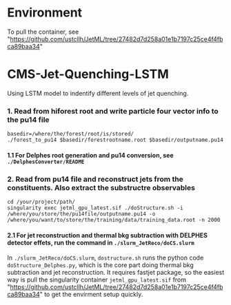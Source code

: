 # Environment
To pull the container, see "https://github.com/ustcllh/JetML/tree/27482d7d258a01e1b7197c25ce4f4fbca89baa34"

# CMS-Jet-Quenching-LSTM
Using LSTM model to indentify different levels of jet quenching. 

### 1. Read from hiforest root and write particle four vector info to the pu14 file
```
basedir=/where/the/forest/root/is/stored/
./forest_to_pu14 $basedir/forestrootname.root $basedir/outputname.pu14
```
  #### 1.1 For Delphes root generation and pu14 conversion, see `./DelphesConverter/README`

### 2. Read from pu14 file and reconstruct jets from the constituents. Also extract the substructre observables
```
cd /your/project/path/
singularity exec jetml_gpu_latest.sif ./doStructure.sh -i /where/you/store/the/pu14file/outputname.pu14 -o /where/you/want/to/store/the/training/data/training_data.root -n 2000
```
  #### 2.1 For jet reconstruction and thermal bkg subtraction with DELPHES detector effets, run the command in `./slurm_JetReco/doCS.slurm`

In `./slurm_JetReco/doCS.slurm`, `dostructure.sh` runs the python code `doStructure_Delphes.py`, which is the core part doing thermal bkg subtraction and jet reconstruction. It requires fastjet package, so the easiest way is pull the singularity container `jetml_gpu_latest.sif` from "https://github.com/ustcllh/JetML/tree/27482d7d258a01e1b7197c25ce4f4fbca89baa34" to get the envirment setup quickly. 
